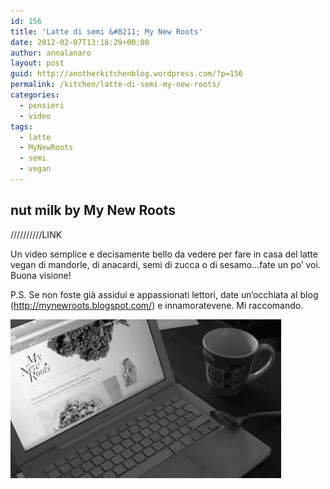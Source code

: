 ```yaml
---
id: 156
title: 'Latte di semi &#8211; My New Roots'
date: 2012-02-07T13:18:29+00:00
author: annalanaro
layout: post
guid: http://anotherkitchenblog.wordpress.com/?p=156
permalink: /kitchen/latte-di-semi-my-new-roots/
categories:
  - pensieri
  - video
tags:
  - latte
  - MyNewRoots
  - semi
  - vegan
---
```

## nut milk by My New Roots
//////////LINK

Un video semplice e decisamente bello da vedere per fare in casa del latte vegan di mandorle, di anacardi, semi di zucca o di sesamo&#8230;fate un po&#8217; voi. Buona visione!

P.S. Se non foste già assidui e appassionati lettori, date un&#8217;occhiata al blog (<a title="My New Roots" href="http://mynewroots.blogspot.com/" target="_blank">http://mynewroots.blogspot.com/</a>) e innamoratevene. Mi raccomando.

<img title="my new roots" src="/wp-content/uploads/2012/02/pic_video.jpg" alt="my new roots" width="433" height="254" />